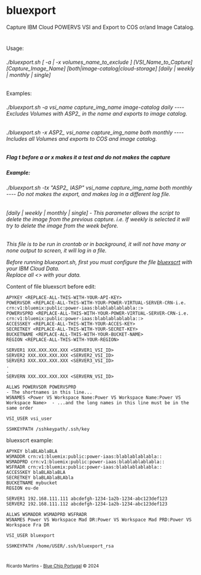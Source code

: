 # bluexport
Capture IBM Cloud POWERVS VSI and Export to COS or/and Image Catalog.
#
 Usage:    <h6>./bluexport.sh [ -a | -x volumes_name_to_exclude ] [VSI_Name_to_Capture] [Capture_Image_Name] [both|image-catalog|cloud-storage] [daily | weekly | monthly | single]</h6>

 Examples:  <h6>./bluexport.sh -a vsi_name capture_img_name image-catalog daily  *---- Excludes Volumes with ASP2_ in the name and exports to image catalog.*</h6>
   <h6>./bluexport.sh -x ASP2_ vsi_name capture_img_name both monthly  ---- Includes all Volumes and exports to COS and image catalog.</h6>  

 <h5>Flag t before a or x makes it a test and do not makes the capture</h5>  
 <h5>Example:</h5>  <h6>./bluexport.sh -tx "ASP2_ IASP" vsi_name capture_img_name both monthly ---- Do not makes the export, and makes log in a different log file.</h6>  
 <h6>[daily | weekly | monthly | single] - This parameter allows the script to delete the image from the previous capture. i.e. If weekly is selected it will try to delete the image from the week before.</h6>
 
 *This file is to be run in crontab or in background, it will not have many or none output to screen, it will log in a file.*  
  
*Before running bluexport.sh, first you must configure the file <U>bluexscrt</U> with your IBM Cloud Data.*  
*Replace all <> with your data.*  

  
Content of file bluexscrt before edit:  

```
APYKEY <REPLACE-ALL-THIS-WITH-YOUR-API-KEY>  
POWERVSDR <REPLACE-ALL-THIS-WITH-YOUR-POWER-VIRTUAL-SERVER-CRN-i.e.   crn:v1:bluemix:public:power-iaas:blablablablabla::>  
POWERVSPRD <REPLACE-ALL-THIS-WITH-YOUR-POWER-VIRTUAL-SERVER-CRN-i.e.  crn:v1:bluemix:public:power-iaas:blablablablabla::>  
ACCESSKEY <REPLACE-ALL-THIS-WITH-YOUR-ACCES-KEY>  
SECRETKEY <REPLACE-ALL-THIS-WITH-YOUR-SECRET-KEY>  
BUCKETNAME <REPLACE-ALL-THIS-WITH-YOUR-BUCKET-NAME>  
REGION <REPLACE-ALL-THIS-WITH-YOUR-REGION>  
  
SERVER1 XXX.XXX.XXX.XXX <SERVER1_VSI_ID>
SERVER2 XXX.XXX.XXX.XXX <SERVER2_VSI_ID>
SERVER3 XXX.XXX.XXX.XXX <SERVER3_VSI_ID>
.  
.  
SERVERN XXX.XXX.XXX.XXX <SERVERN_VSI_ID>

ALLWS POWERVSDR POWERVSPRD                                                         - The shortnames in this line...
WSNAMES <Power VS Workspace Name:Power VS Workspace Name:Power VS Workspace Name>  - ...and the long names in this line must be in the same order

VSI_USER vsi_user

SSHKEYPATH /sshkeypath/.ssh/key

```

bluexscrt example:
```
APYKEY blaBLAblaBLA  
WSMADDR crn:v1:bluemix:public:power-iaas:blablablablabla::  
WSMADPRD crn:v1:bluemix:public:power-iaas:blablablablabla::
WSFRADR crn:v1:bluemix:public:power-iaas:blablablablabla::
ACCESSKEY blaBLAblaBLA  
SECRETKEY blaBLAblaBLAbla  
BUCKETNAME mybucket  
REGION eu-de  
  
SERVER1 192.168.111.111 abcdefgh-1234-1a2b-1234-abc123def123
SERVER2 192.168.111.112 abcdefgh-1234-1a2b-1234-abc123def123

ALLWS WSMADDR WSMADPRD WSFRADR
WSNAMES Power VS Workspace Mad DR:Power VS Workspace Mad PRD:Power VS Workspace Fra DR

VSI_USER bluexport

SSHKEYPATH /home/USER/.ssh/bluexport_rsa

```

#
  <sub>Ricardo Martins - [Blue Chip Portugal](http://www.bluechip.pt) © 2024</sub>  
